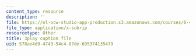 ```yaml
---
content_type: resource
description: ''
file: https://ol-ocw-studio-app-production.s3.amazonaws.com/courses/6-450-principles-of-digital-communications-i-fall-2006/578ae4d9474354c487de695374135479_vulw9qGXbH0.vtt
file_type: application/x-subrip
resourcetype: Other
title: 3play caption file
uid: 578ae4d9-4743-54c4-87de-695374135479
---
```

